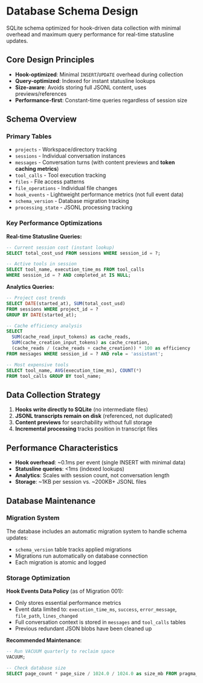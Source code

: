 # Database Schema Design

SQLite schema optimized for hook-driven data collection with minimal
overhead and maximum query performance for real-time statusline
updates.

## Core Design Principles

- **Hook-optimized**: Minimal `INSERT`/`UPDATE` overhead during
  collection
- **Query-optimized**: Indexed for instant statusline lookups
- **Size-aware**: Avoids storing full JSONL content, uses
  previews/references
- **Performance-first**: Constant-time queries regardless of session
  size

## Schema Overview

### Primary Tables

- `projects` - Workspace/directory tracking
- `sessions` - Individual conversation instances
- `messages` - Conversation turns (with content previews and **token
  caching metrics**)
- `tool_calls` - Tool execution tracking
- `files` - File access patterns
- `file_operations` - Individual file changes
- `hook_events` - Lightweight performance metrics (not full event
  data)
- `schema_version` - Database migration tracking
- `processing_state` - JSONL processing tracking

### Key Performance Optimizations

**Real-time Statusline Queries:**

```sql
-- Current session cost (instant lookup)
SELECT total_cost_usd FROM sessions WHERE session_id = ?;

-- Active tools in session
SELECT tool_name, execution_time_ms FROM tool_calls
WHERE session_id = ? AND completed_at IS NULL;
```

**Analytics Queries:**

```sql
-- Project cost trends
SELECT DATE(started_at), SUM(total_cost_usd)
FROM sessions WHERE project_id = ?
GROUP BY DATE(started_at);

-- Cache efficiency analysis
SELECT
  SUM(cache_read_input_tokens) as cache_reads,
  SUM(cache_creation_input_tokens) as cache_creation,
  (cache_reads / (cache_reads + cache_creation)) * 100 as efficiency
FROM messages WHERE session_id = ? AND role = 'assistant';

-- Most expensive tools
SELECT tool_name, AVG(execution_time_ms), COUNT(*)
FROM tool_calls GROUP BY tool_name;
```

## Data Collection Strategy

1. **Hooks write directly to SQLite** (no intermediate files)
2. **JSONL transcripts remain on disk** (referenced, not duplicated)
3. **Content previews** for searchability without full storage
4. **Incremental processing** tracks position in transcript files

## Performance Characteristics

- **Hook overhead**: ~0.1ms per event (single INSERT with minimal
  data)
- **Statusline queries**: <1ms (indexed lookups)
- **Analytics**: Scales with session count, not conversation length
- **Storage**: ~1KB per session vs. ~200KB+ JSONL files

## Database Maintenance

### Migration System

The database includes an automatic migration system to handle schema
updates:

- `schema_version` table tracks applied migrations
- Migrations run automatically on database connection
- Each migration is atomic and logged

### Storage Optimization

**Hook Events Data Policy** (as of Migration 001):

- Only stores essential performance metrics
- Event data limited to: `execution_time_ms`, `success`,
  `error_message`, `file_path`, `lines_changed`
- Full conversation context is stored in `messages` and `tool_calls`
  tables
- Previous redundant JSON blobs have been cleaned up

**Recommended Maintenance**:

```sql
-- Run VACUUM quarterly to reclaim space
VACUUM;

-- Check database size
SELECT page_count * page_size / 1024.0 / 1024.0 as size_mb FROM pragma_page_count(), pragma_page_size();
```
